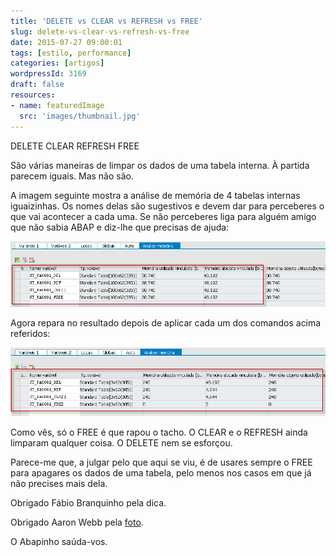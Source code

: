 ```yaml
---
title: 'DELETE vs CLEAR vs REFRESH vs FREE'
slug: delete-vs-clear-vs-refresh-vs-free
date: 2015-07-27 09:00:01
tags: [estilo, performance]
categories: [artigos]
wordpressId: 3169
draft: false
resources:
- name: featuredImage
  src: 'images/thumbnail.jpg'
---
```

DELETE
CLEAR
REFRESH
FREE

São várias maneiras de limpar os dados de uma tabela interna.
À partida parecem iguais.
Mas não são.

<!--more-->

A imagem seguinte mostra a análise de memória de 4 tabelas internas iguaizinhas. Os nomes delas são sugestivos e devem dar para perceberes o que vai acontecer a cada uma. Se não perceberes liga para alguém amigo que não sabia ABAP e diz-lhe que precisas de ajuda:

[![delete_refresh_clear_free_antes][1]][1]

Agora repara no resultado depois de aplicar cada um dos comandos acima referidos:

[![delete_refresh_clear_free_depois][2]][2]

Como vês, só o FREE é que rapou o tacho. O CLEAR e o REFRESH ainda limparam qualquer coisa. O DELETE nem se esforçou.

Parece-me que, a julgar pelo que aqui se viu, é de usares sempre o FREE para apagares os dados de uma tabela, pelo menos nos casos em que já não precises mais dela.

Obrigado Fábio Branquinho pela dica.

Obrigado Aaron Webb pela [foto][3].

O Abapinho saúda-vos.

   [1]: images/delete_refresh_clear_free_antes.png
   [2]: images/delete_refresh_clear_free_depois.png
   [3]: https://www.flickr.com/photos/aaronw79/7811953832
